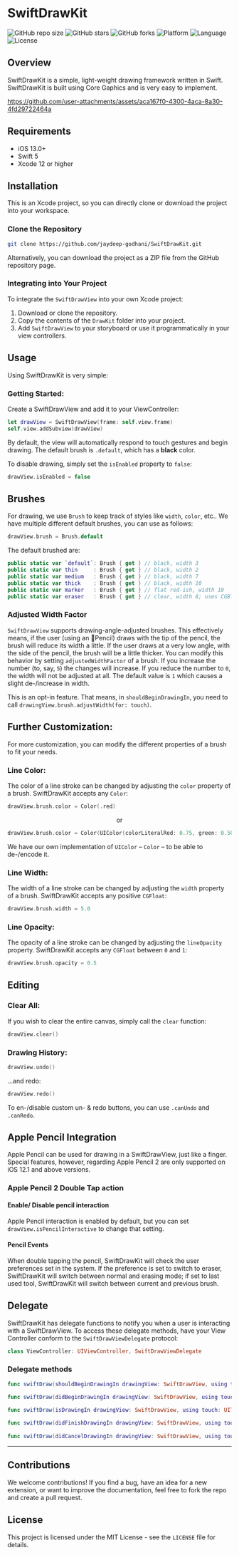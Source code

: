 # SwiftDrawKit

![GitHub repo size](https://img.shields.io/github/repo-size/jaydeep-godhani/SwiftDrawKit)
![GitHub stars](https://img.shields.io/github/stars/jaydeep-godhani/SwiftDrawKit?style=social)
![GitHub forks](https://img.shields.io/github/forks/jaydeep-godhani/SwiftDrawKit?style=social)
![Platform](https://img.shields.io/badge/platform-iOS%2013.0%2B-blue.svg?style=flat)
![Language](https://img.shields.io/badge/language-swift%205-4BC51D.svg?style=flat)
![License](http://img.shields.io/badge/license-MIT-lightgrey.svg?style=flat)

## Overview

SwiftDrawKit is a simple, light-weight drawing framework written in Swift. SwiftDrawKit is built using Core Gaphics and is very easy to implement.

https://github.com/user-attachments/assets/aca167f0-4300-4aca-8a30-4fd29722464a

## Requirements

- iOS 13.0+
- Swift 5
- Xcode 12 or higher

## Installation

This is an Xcode project, so you can directly clone or download the project into your workspace.

### Clone the Repository

```bash
git clone https://github.com/jaydeep-godhani/SwiftDrawKit.git
```
Alternatively, you can download the project as a ZIP file from the GitHub repository page.

### Integrating into Your Project

To integrate the `SwiftDrawView` into your own Xcode project:

1. Download or clone the repository.
2. Copy the contents of the `DrawKit` folder into your project.
3. Add `SwiftDrawView` to your storyboard or use it programmatically in your view controllers.

## Usage

Using SwiftDrawKit is very simple:

### Getting Started:

Create a SwiftDrawView and add it to your ViewController:

```swift
let drawView = SwiftDrawView(frame: self.view.frame)
self.view.addSubview(drawView)
```

By default, the view will automatically respond to touch gestures and begin drawing. The default brush is `.default`, which has a **black** color.

To disable drawing, simply set the `isEnabled` property to `false`:

```swift
drawView.isEnabled = false
```

## Brushes

For drawing, we use `Brush` to keep track of styles like `width`, `color`, etc.. We have multiple different default brushes, you can use as follows:

```swift
drawView.brush = Brush.default
```

The default brushed are:

```swift
public static var `default`: Brush { get } // black, width 3
public static var thin     : Brush { get } // black, width 2
public static var medium   : Brush { get } // black, width 7
public static var thick    : Brush { get } // black, width 10
public static var marker   : Brush { get } // flat red-ish, width 10
public static var eraser   : Brush { get } // clear, width 8; uses CGBlendMode to erase things
```

### Adjusted Width Factor

`SwiftDrawView` supports drawing-angle-adjusted brushes. This effectively means, if the user (using an Pencil) draws with the tip of the pencil, the brush will reduce its width a little. If the user draws at a very low angle, with the side of the pencil, the brush will be a little thicker.
You can modify this behavior by setting `adjustedWidthFactor` of a brush. If you increase the number (to, say, `5`) the changes will increase. If you reduce the number to `0`, the width will not be adjusted at all.
The default value is `1` which causes a slight de-/increase in width.

This is an opt-in feature. That means, in `shouldBeginDrawingIn`, you need to call `drawingView.brush.adjustWidth(for: touch)`.

## Further Customization:

For more customization, you can modify the different properties of a brush to fit your needs.

### Line Color:

The color of a line stroke can be changed by adjusting the `color` property of a brush. SwiftDrawKit accepts any `Color`:

```swift
drawView.brush.color = Color(.red)
```
    
<p align="center">
  or
</p>

```swift
drawView.brush.color = Color(UIColor(colorLiteralRed: 0.75, green: 0.50, blue: 0.88, alpha: 1.0))
```

We have our own implementation of `UIColor` – `Color` – to be able to de-/encode it.

### Line Width:

The width of a line stroke can be changed by adjusting the `width` property of a brush. SwiftDrawKit accepts any positive `CGFloat`:

```swift
drawView.brush.width = 5.0
```

### Line Opacity:

The opacity of a line stroke can be changed by adjusting the `lineOpacity` property. SwiftDrawKit accepts any `CGFloat` between `0` and `1`:

```swift
drawView.brush.opacity = 0.5
```
    
## Editing

### Clear All:

If you wish to clear the entire canvas, simply call the `clear` function:

```swift
drawView.clear()
``` 

### Drawing History:

```swift
drawView.undo()
``` 

...and redo:

```swift
drawView.redo()
``` 

To en-/disable custom un- & redo buttons, you can use `.canUndo` and `.canRedo`.

## Apple Pencil Integration
Apple Pencil can be used for drawing in a SwiftDrawView, just like a finger.  
Special features, however, regarding Apple Pencil 2 are only supported on iOS 12.1 and above versions.

### Apple Pencil 2 Double Tap action
#### Enable/ Disable pencil interaction
Apple Pencil interaction is enabled by default, but you can set `drawView.isPencilInteractive` to change that setting.
#### Pencil Events
When double tapping the pencil, SwiftDrawKit will check the user preferences set in the system. If the preference is set to switch to eraser, SwiftDrawKit will switch between normal and erasing mode; if set to last used tool, SwiftDrawKit will switch between current and previous brush.

## Delegate

SwiftDrawKit has delegate functions to notify you when a user is interacting with a SwiftDrawView. To access these delegate methods, have your View Controller conform to the `SwiftDrawViewDelegate` protocol:

```swift
class ViewController: UIViewController, SwiftDrawViewDelegate
```

### Delegate methods

```swift
func swiftDraw(shouldBeginDrawingIn drawingView: SwiftDrawView, using touch: UITouch) -> Bool

func swiftDraw(didBeginDrawingIn drawingView: SwiftDrawView, using touch: UITouch)

func swiftDraw(isDrawingIn drawingView: SwiftDrawView, using touch: UITouch)
    
func swiftDraw(didFinishDrawingIn drawingView: SwiftDrawView, using touch: UITouch)
    
func swiftDraw(didCancelDrawingIn drawingView: SwiftDrawView, using touch: UITouch)
```

---

## Contributions

We welcome contributions! If you find a bug, have an idea for a new extension, or want to improve the documentation, feel free to fork the repo and create a pull request.

## License

This project is licensed under the MIT License - see the `LICENSE` file for details.
